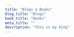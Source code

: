 ```yaml
---
title: "Blogs & Books"
blog_title: "Blogs"
book_title: "Books"
meta_title: ""
description: "this is my blog"
---
```

